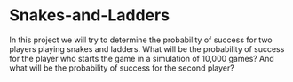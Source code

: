 # Snakes-and-Ladders
In this project we will try to determine the probability of success for two players playing snakes and ladders. What will be the probability of success for the player who starts the game in a simulation of 10,000 games?
And what will be the probability of success for the second player?
